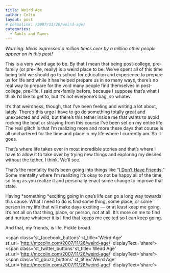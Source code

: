 ```yaml
---
title: Weird Age
author: Colin
layout: post
# permalink: /2007/11/26/weird-age/
categories:
  - Rants and Raves
---
```

*Warning: Ideas expressed a million times over by a million other people appear on in this post!*

This is a very weird age to be. By that I mean that being post-college, pre-family (or pre-life, really) is a weird place to be. We&#8217;ve spent all of this time being told we should go to school for education and experience to prepare us for life and while it has helped prepare us in so many ways, there&#8217;s no real way to prepare for the void many people find themselves in post-college, pre-life. I said pre-family before, because I suppose that&#8217;s what I think I&#8217;d like to get to, but it&#8217;s not everyone&#8217;s bag, so whatev.

It&#8217;s that weirdness, though, that I&#8217;ve been feeling and writing a lot about, lately. There&#8217;s this urge I have to go do something totally great and unexpected and wild, but there&#8217;s this tether inside me that wants to avoid rocking the boat or straying from this course I&#8217;ve been set on my entire life. The real glitch is that I&#8217;m realizing more and more these days that course is all unchartered for the time and place in my life where I currently am. So it goes.

That&#8217;s where life takes over in most incredible stories and that&#8217;s where I have to allow it to take over by trying new things and exploring my desires without the tether, I think. We&#8217;ll see.

That&#8217;s the mentality that&#8217;s been going into things like &#8220;[I Don&#8217;t Have Friends][1].&#8221; Some mentality where I&#8217;m realizing it&#8217;s okay to not be happy all of the time, so long as you realize it and personally enact some change to improve that state.

Having *something *exciting going in one&#8217;s life can go a long way towards this cause. What I need to do is find some thing, some place, or some person in my life that will make days exciting &#8212; or at least keep me going. It&#8217;s not all on that thing, place, or person, not at all. It&#8217;s more on me to find and nurture whatever it is I find that keeps me excited so I can keep going.

And that, my friends, is life. Fickle broad.

<span class='st\_facebook\_buttons' st\_title='Weird Age' st\_url='http://mccolin.com/2007/11/26/weird-age/' displayText='share'></span><span class='st\_twitter\_buttons' st\_title='Weird Age' st\_url='http://mccolin.com/2007/11/26/weird-age/' displayText='share'></span><span class='st\_gbuzz\_buttons' st\_title='Weird Age' st\_url='http://mccolin.com/2007/11/26/weird-age/' displayText='share'></span>

 [1]: http://colinmccloskey.com/blog/2007/11/05/i-dont-have-friends/ "Blog entry: I Don't Have Friends"